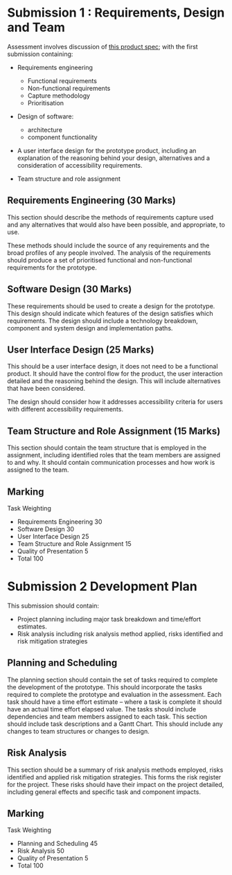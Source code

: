# Submission 1 : Requirements, Design and Team

Assessment involves discussion of [this product spec](spec.md); with the first submission containing:

* Requirements engineering
    * Functional requirements
	* Non-functional requirements
	* Capture methodology
	* Prioritisation
	
* Design of software:
	* architecture
	* component functionality	

* A user interface design for the prototype product, including an explanation of the reasoning behind your design, alternatives and a consideration of accessibility requirements.

* Team structure and role assignment

## Requirements Engineering (30 Marks)

This section should describe the methods of requirements capture used and any alternatives that would also have been possible, and appropriate, to use. 

These methods should include the source of any requirements and the broad profiles of any people involved. The analysis of the requirements should produce a set of prioritised functional and non-functional requirements for the prototype.

## Software Design (30 Marks)

These requirements should be used to create a design for the prototype. This design should indicate which features of the design satisfies which requirements. The design should include a technology breakdown, component and system design and implementation paths.

## User Interface Design (25 Marks)

This should be a user interface design, it does not need to be a functional product. It should have the control flow for the product, the user interaction detailed and the reasoning behind the design. This will include alternatives that have been considered.

The design should consider how it addresses accessibility criteria for users with different accessibility requirements.

## Team Structure and Role Assignment (15 Marks)

This section should contain the team structure that is employed in the assignment, including identified roles that the team members are assigned to and why. It should contain communication processes and how work is assigned to the team.

## Marking

Task Weighting

* Requirements Engineering 30
* Software Design 30
* User Interface Design 25
* Team Structure and Role Assignment 15
* Quality of Presentation 5
* Total 100


# Submission 2 Development Plan

This submission should contain:
* Project	planning	including	major	task	breakdown	and	time/effort	estimates.
* Risk	analysis	including	risk	analysis	method	applied,	risks	identified	and	risk mitigation	strategies

## Planning and Scheduling
The planning section should contain the set of tasks required to complete the development of the prototype. This should incorporate the tasks required to complete the prototype and evaluation in the assessment. 
Each task should have a time effort estimate – where a task is complete it should have an actual time effort elapsed value. 
The tasks should include dependencies and team members assigned to each task.
This section should include task descriptions and a Gantt Chart.
This should include any changes to team structures or changes to design.

## Risk Analysis
This section should be a summary of risk analysis methods employed, risks identified and applied risk mitigation strategies. 
This forms the risk register for the project. These risks should have their impact on the project detailed, including general effects and specific task and component impacts.

## Marking
Task Weighting

* Planning and Scheduling 45
* Risk Analysis 50
* Quality of Presentation 5
* Total 100
